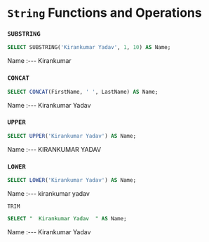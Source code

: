 # `String` Functions and Operations

### `SUBSTRING`

```sql
SELECT SUBSTRING('Kirankumar Yadav', 1, 10) AS Name;
```

Name
:---
Kirankumar

### `CONCAT`

```sql
SELECT CONCAT(FirstName, ' ', LastName) AS Name;
```

Name
:---
Kirankumar Yadav

### `UPPER`

```sql
SELECT UPPER('Kirankumar Yadav') AS Name;
```

Name
:---
KIRANKUMAR YADAV


### `LOWER`

```sql
SELECT LOWER('Kirankumar Yadav') AS Name;
```

Name
:---
kirankumar yadav

`TRIM`

```sql
SELECT "  Kirankumar Yadav  " AS Name;
```

Name
:---
Kirankumar Yadav
